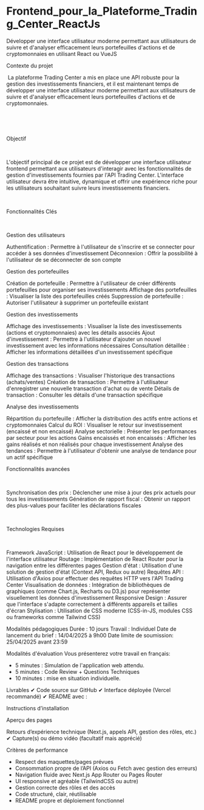 # Frontend_pour_la_Plateforme_Trading_Center_ReactJs
Développer une interface utilisateur moderne permettant aux utilisateurs de suivre et d'analyser efficacement leurs portefeuilles d'actions et de cryptomonnaies en utilisant React ou VueJS

Contexte du projet

​
La plateforme Trading Center a mis en place une API robuste pour la gestion des investissements financiers, et il est maintenant temps de développer une interface utilisateur moderne permettant aux utilisateurs de suivre et d'analyser efficacement leurs portefeuilles d'actions et de cryptomonnaies.

​

​

Objectif

​

L'objectif principal de ce projet est de développer une interface utilisateur frontend permettant aux utilisateurs d'interagir avec les fonctionnalités de gestion d'investissements fournies par l'API Trading Center. L'interface utilisateur devra être intuitive, dynamique et offrir une expérience riche pour les utilisateurs souhaitant suivre leurs investissements financiers.

​

Fonctionnalités Clés

​

Gestion des utilisateurs

Authentification : Permettre à l'utilisateur de s'inscrire et se connecter pour accéder à ses données d'investissement
Déconnexion : Offrir la possibilité à l'utilisateur de se déconnecter de son compte

Gestion des portefeuilles

Création de portefeuille : Permettre à l'utilisateur de créer différents portefeuilles pour organiser ses investissements
Affichage des portefeuilles : Visualiser la liste des portefeuilles créés
Suppression de portefeuille : Autoriser l'utilisateur à supprimer un portefeuille existant

Gestion des investissements

Affichage des investissements : Visualiser la liste des investissements (actions et cryptomonnaies) avec les détails associés
Ajout d'investissement : Permettre à l'utilisateur d'ajouter un nouvel investissement avec les informations nécessaires
Consultation détaillée : Afficher les informations détaillées d'un investissement spécifique

Gestion des transactions

Affichage des transactions : Visualiser l'historique des transactions (achats/ventes)
Création de transaction : Permettre à l'utilisateur d'enregistrer une nouvelle transaction d'achat ou de vente
Détails de transaction : Consulter les détails d'une transaction spécifique

Analyse des investissements

Répartition du portefeuille : Afficher la distribution des actifs entre actions et cryptomonnaies
Calcul du ROI : Visualiser le retour sur investissement (encaissé et non encaissé)
Analyse sectorielle : Présenter les performances par secteur pour les actions
Gains encaissés et non encaissés : Afficher les gains réalisés et non réalisés pour chaque investissement
Analyse des tendances : Permettre à l'utilisateur d'obtenir une analyse de tendance pour un actif spécifique

Fonctionnalités avancées

​

Synchronisation des prix : Déclencher une mise à jour des prix actuels pour tous les investissements
Génération de rapport fiscal : Obtenir un rapport des plus-values pour faciliter les déclarations fiscales

​

Technologies Requises

​

Framework JavaScript : Utilisation de React pour le développement de l'interface utilisateur
Routage : Implémentation de React Router pour la navigation entre les différentes pages
Gestion d'état : Utilisation d'une solution de gestion d'état (Context API, Redux ou autre)
Requêtes API : Utilisation d'Axios pour effectuer des requêtes HTTP vers l'API Trading Center
Visualisation de données : Intégration de bibliothèques de graphiques (comme Chart.js, Recharts ou D3.js) pour représenter visuellement les données d'investissement
Responsive Design : Assurer que l'interface s'adapte correctement à différents appareils et tailles d'écran
Stylisation : Utilisation de CSS moderne (CSS-in-JS, modules CSS ou frameworks comme Tailwind CSS)

Modalités pédagogiques
Durée : 10 jours
Travail : Individuel
Date de lancement du brief : 14/04/2025 à 9h00
Date limite de soumission: 25/04/2025 avant 23:59

Modalités d'évaluation
Vous présenterez votre travail en français:
- 5 minutes : Simulation de l'application web attendu.
- 5 minutes : Code Review + Questions Techniques
- 10 minutes : mise en situation individuelle.

Livrables
✔ Code source sur GitHub
✔ Interface déployée (Vercel recommandé)
✔ README avec :

Instructions d’installation

Aperçu des pages

Retours d’expérience technique (Next.js, appels API, gestion des rôles, etc.)
✔ Capture(s) ou démo vidéo (facultatif mais apprécié)

Critères de performance
- Respect des maquettes/pages prévues
- Consommation propre de l’API (Axios ou Fetch avec gestion des erreurs)
- Navigation fluide avec Next.js App Router ou Pages Router
- UI responsive et agréable (TailwindCSS ou autre)
- Gestion correcte des rôles et des accès
- Code structuré, clair, réutilisable
- README propre et déploiement fonctionnel
